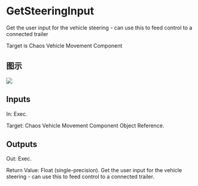 # GetSteeringInput

Get the user input for the vehicle steering - can use this to feed control to a connected trailer

Target is Chaos Vehicle Movement Component

## 图示

![]($-20221218-19035137.png)

## Inputs

In: Exec.

Target: Chaos Vehicle Movement Component Object Reference.  

## Outputs

Out: Exec.

Return Value: Float (single-precision). Get the user input for the vehicle steering - can use this to feed control to a connected trailer.

